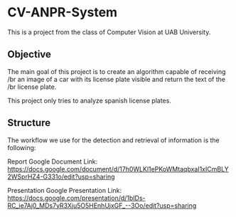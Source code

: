 # CV-ANPR-System

This is a project from the class of Computer Vision at UAB University. 

## Objective

The main goal of this project is to create an algorithm capable of receiving /br
an image of a car with its license plate visible and return the text of the  /br
license plate. 

This project only tries to analyze spanish license plates.

## Structure

The workflow we use for the detection and retrieval of information is the following:



Report Google Document Link:
  https://docs.google.com/document/d/17h0WLKl1ePKoWMtaqbxaI1xICmBLY2WSprHZ4-G331o/edit?usp=sharing 

Presentation Google Presentation Link:
  https://docs.google.com/presentation/d/1bIDs-RC_ie7Aj0_MDs7yR3Xju5O5HEnhUjxGF_--3Oo/edit?usp=sharing


